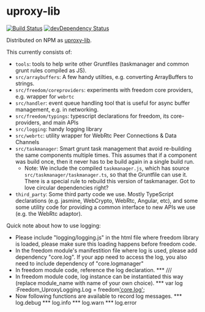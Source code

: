 # uproxy-lib

[![Build Status](https://travis-ci.org/uProxy/uproxy-lib.svg?branch=master)](https://travis-ci.org/uProxy/uproxy-lib) [![devDependency Status](https://david-dm.org/uProxy/uproxy-lib/dev-status.svg)](https://david-dm.org/uProxy/uproxy-lib#info=devDependencies)

Distributed on NPM as [uproxy-lib](https://www.npmjs.org/package/uproxy-lib).

This currently consists of:

 * `tools`: tools to help write other Gruntfiles (taskmanager and common grunt rules compiled as JS).
 * `src/arraybuffers`: A few handy utilties, e.g. converting ArrayBuffers to strings.
 * `src/freedom/coreproviders`: experiments with freedom core providers, e.g. wrapper for `webrtc`
 * `src/handler`: event queue handling tool that is useful for async buffer management, e.g. in networking.
 * `src/freedom/typings`: typescript declarations for freedom, its core-providers, and main APIs
 * `src/logging`: handy logging library
 * `src/webrtc`: utility wrapper for WebRtc Peer Connections & Data Channels
 * `src/taskmanager`: Smart grunt task management that avoid re-building the same components multiple times. This assumes that if a component was build once, then it never has to be build again in a single build run.
   * Note: We include the compiled `taskmanager.js`, which has source `src/taskmanager/taskmanager.ts`, so that the Gruntfile can use it. There is a special rule to rebuild this version of taskmanager. Got to love circular dependencies right?
 * `third_party`: Some third party code we use. Mostly TypeScript declarations (e.g. jasmine, WebCrypto, WebRtc, Angular, etc), and some some utility code for providing a common interface to new APIs we use (e.g. the WebRtc adaptor).


Quick note about how to use logging:

* Please include "logging/logging.js" in the html file where freedom library is loaded, please make sure this loading happens before freedom code.
* In the freedom module's manifestition file where log is used, please add dependency "core.log". If your app need to access the log, you also need to include dependency of "core.logmanager"
* In freedom module code, reference the log declaration.
***  /// <reference path="../../../freedom/coreproviders/uproxylogging.d.ts" />
* In freedom module code, log instance can be instantiated this way (replace module_name with name of your own choice). 
***  var log :Freedom_UproxyLogging.Log = freedom['core.log']('module_name');
* Now following functions are available to record log messages. 
*** log.debug
*** log.info
*** log.warn
*** log.error
